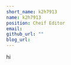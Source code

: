 ```yaml
---
short_name: k2h7913
name: k2h7913
position: Cheif Editor
email:
github_url: ""
blog_url:
---
```

hi
